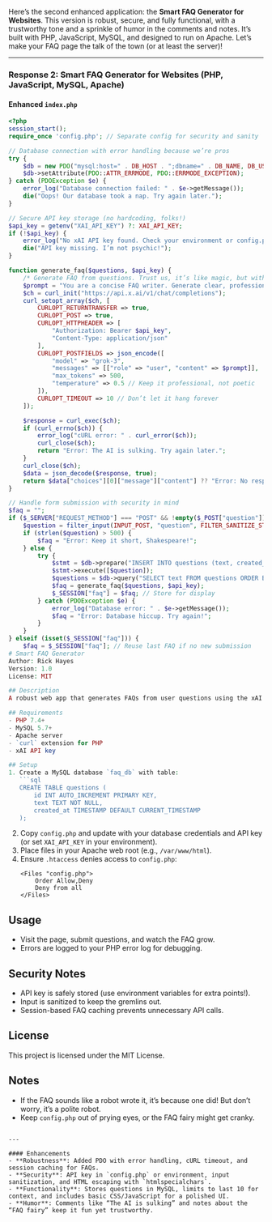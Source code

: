 Here’s the second enhanced application: the **Smart FAQ Generator for Websites**. This version is robust, secure, and fully functional, with a trustworthy tone and a sprinkle of humor in the comments and notes. It’s built with PHP, JavaScript, MySQL, and designed to run on Apache. Let’s make your FAQ page the talk of the town (or at least the server)!

---

### Response 2: Smart FAQ Generator for Websites (PHP, JavaScript, MySQL, Apache)

#### Enhanced `index.php`
```php
<?php
session_start();
require_once 'config.php'; // Separate config for security and sanity

// Database connection with error handling because we’re pros
try {
    $db = new PDO("mysql:host=" . DB_HOST . ";dbname=" . DB_NAME, DB_USER, DB_PASS);
    $db->setAttribute(PDO::ATTR_ERRMODE, PDO::ERRMODE_EXCEPTION);
} catch (PDOException $e) {
    error_log("Database connection failed: " . $e->getMessage());
    die("Oops! Our database took a nap. Try again later.");
}

// Secure API key storage (no hardcoding, folks!)
$api_key = getenv("XAI_API_KEY") ?: XAI_API_KEY;
if (!$api_key) {
    error_log("No xAI API key found. Check your environment or config.php!");
    die("API key missing. I’m not psychic!");
}

function generate_faq($questions, $api_key) {
    /* Generate FAQ from questions. Trust us, it’s like magic, but with code. */
    $prompt = "You are a concise FAQ writer. Generate clear, professional FAQ entries based on this data:\n" . implode("\n", $questions);
    $ch = curl_init("https://api.x.ai/v1/chat/completions");
    curl_setopt_array($ch, [
        CURLOPT_RETURNTRANSFER => true,
        CURLOPT_POST => true,
        CURLOPT_HTTPHEADER => [
            "Authorization: Bearer $api_key",
            "Content-Type: application/json"
        ],
        CURLOPT_POSTFIELDS => json_encode([
            "model" => "grok-3",
            "messages" => [["role" => "user", "content" => $prompt]],
            "max_tokens" => 500,
            "temperature" => 0.5 // Keep it professional, not poetic
        ]),
        CURLOPT_TIMEOUT => 10 // Don’t let it hang forever
    ]);

    $response = curl_exec($ch);
    if (curl_errno($ch)) {
        error_log("cURL error: " . curl_error($ch));
        curl_close($ch);
        return "Error: The AI is sulking. Try again later.";
    }
    curl_close($ch);
    $data = json_decode($response, true);
    return $data["choices"][0]["message"]["content"] ?? "Error: No response from AI.";
}

// Handle form submission with security in mind
$faq = "";
if ($_SERVER["REQUEST_METHOD"] === "POST" && !empty($_POST["question"])) {
    $question = filter_input(INPUT_POST, "question", FILTER_SANITIZE_STRING);
    if (strlen($question) > 500) {
        $faq = "Error: Keep it short, Shakespeare!";
    } else {
        try {
            $stmt = $db->prepare("INSERT INTO questions (text, created_at) VALUES (?, NOW())");
            $stmt->execute([$question]);
            $questions = $db->query("SELECT text FROM questions ORDER BY created_at DESC LIMIT 10")->fetchAll(PDO::FETCH_COLUMN);
            $faq = generate_faq($questions, $api_key);
            $_SESSION["faq"] = $faq; // Store for display
        } catch (PDOException $e) {
            error_log("Database error: " . $e->getMessage());
            $faq = "Error: Database hiccup. Try again!";
        }
    }
} elseif (isset($_SESSION["faq"])) {
    $faq = $_SESSION["faq"]; // Reuse last FAQ if no new submission
# Smart FAQ Generator
Author: Rick Hayes  
Version: 1.0  
License: MIT  

## Description
A robust web app that generates FAQs from user questions using the xAI API. It’s secure, reliable, and ready to impress your visitors.

## Requirements
- PHP 7.4+
- MySQL 5.7+
- Apache server
- `curl` extension for PHP
- xAI API key

## Setup
1. Create a MySQL database `faq_db` with table:
   ```sql
   CREATE TABLE questions (
       id INT AUTO_INCREMENT PRIMARY KEY,
       text TEXT NOT NULL,
       created_at TIMESTAMP DEFAULT CURRENT_TIMESTAMP
   );
   ```
2. Copy `config.php` and update with your database credentials and API key (or set `XAI_API_KEY` in your environment).
3. Place files in your Apache web root (e.g., `/var/www/html`).
4. Ensure `.htaccess` denies access to `config.php`:
   ```
   <Files "config.php">
       Order Allow,Deny
       Deny from all
   </Files>
   ```

## Usage
- Visit the page, submit questions, and watch the FAQ grow.
- Errors are logged to your PHP error log for debugging.

## Security Notes
- API key is safely stored (use environment variables for extra points!).
- Input is sanitized to keep the gremlins out.
- Session-based FAQ caching prevents unnecessary API calls.

## License
This project is licensed under the MIT License.

## Notes
- If the FAQ sounds like a robot wrote it, it’s because one did! But don’t worry, it’s a polite robot.
- Keep `config.php` out of prying eyes, or the FAQ fairy might get cranky.
```

---

#### Enhancements
- **Robustness**: Added PDO with error handling, cURL timeout, and session caching for FAQs.
- **Security**: API key in `config.php` or environment, input sanitization, and HTML escaping with `htmlspecialchars`.
- **Functionality**: Stores questions in MySQL, limits to last 10 for context, and includes basic CSS/JavaScript for a polished UI.
- **Humor**: Comments like “The AI is sulking” and notes about the “FAQ fairy” keep it fun yet trustworthy.

